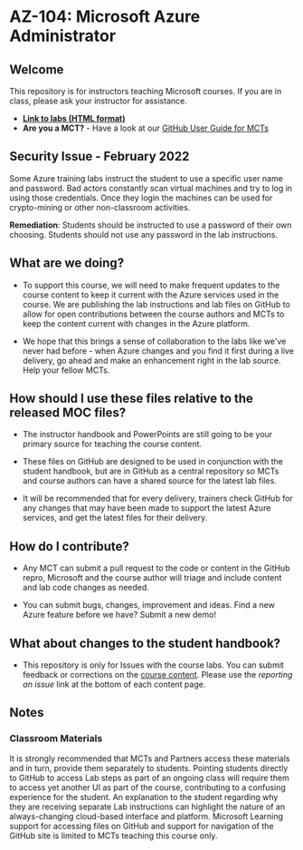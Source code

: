 # AZ-104: Microsoft Azure Administrator

## Welcome

This  repository is for instructors teaching Microsoft courses. If you are in class, please ask your instructor for assistance. 

- **[Link to labs (HTML format)](https://microsoftlearning.github.io/AZ-104-MicrosoftAzureAdministrator/)**
- **Are you a MCT?** - Have a look at our [GitHub User Guide for MCTs](https://microsoftlearning.github.io/MCT-User-Guide/)

## Security Issue - February 2022

Some Azure training labs instruct the student to use a specific user name and password. Bad actors constantly scan virtual machines and try to log in using those credentials.
Once they login the machines can be used for crypto-mining or other non-classroom activities.

**Remediation**: Students should be instructed to use a password of their own choosing. Students should not use any password in the lab instructions. 

## What are we doing?

- To support this course, we will need to make frequent updates to the course content to keep it current with the Azure services used in the course.  We are publishing the lab instructions and lab files on GitHub to allow for open contributions between the course authors and MCTs to keep the content current with changes in the Azure platform.

- We hope that this brings a sense of collaboration to the labs like we've never had before - when Azure changes and you find it first during a live delivery, go ahead and make an enhancement right in the lab source.  Help your fellow MCTs.

## How should I use these files relative to the released MOC files?

- The instructor handbook and PowerPoints are still going to be your primary source for teaching the course content.

- These files on GitHub are designed to be used in conjunction with the student handbook, but are in GitHub as a central repository so MCTs and course authors can have a shared source for the latest lab files.

- It will be recommended that for every delivery, trainers check GitHub for any changes that may have been made to support the latest Azure services, and get the latest files for their delivery.

## How do I contribute?

- Any MCT can submit a pull request to the code or content in the GitHub repro, Microsoft and the course author will triage and include content and lab code changes as needed.

- You can submit bugs, changes, improvement and ideas.  Find a new Azure feature before we have?  Submit a new demo!

## What about changes to the student handbook?

- This repository is only for Issues with the course labs. You can submit feedback or corrections on the [course content](https://docs.microsoft.com/learn/certifications/courses/az-104t00). Please use the _reporting an issue_ link at the bottom of each content page.

## Notes

### Classroom Materials

It is strongly recommended that MCTs and Partners access these materials and in turn, provide them separately to students.  Pointing students directly to GitHub to access Lab steps as part of an ongoing class will require them to access yet another UI as part of the course, contributing to a confusing experience for the student. An explanation to the student regarding why they are receiving separate Lab instructions can highlight the nature of an always-changing cloud-based interface and platform. Microsoft Learning support for accessing files on GitHub and support for navigation of the GitHub site is limited to MCTs teaching this course only.
